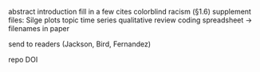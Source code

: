 abstract
introduction
fill in a few cites
colorblind racism (§1.6)
supplement files: 
    Silge plots
    topic time series
    qualitative review coding spreadsheet
    -> filenames in paper

send to readers (Jackson, Bird, Fernandez)

repo DOI
